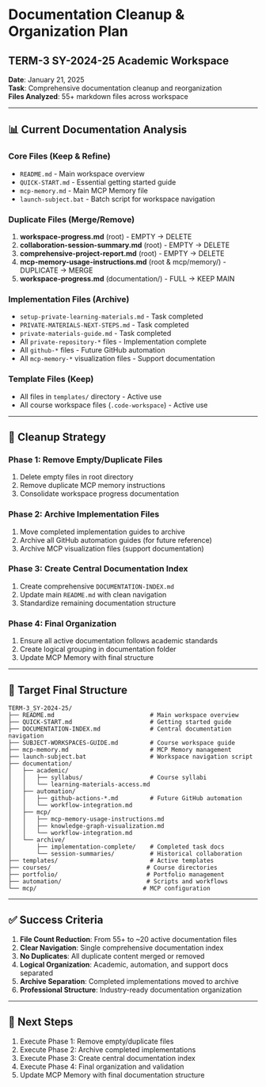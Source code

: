 # Documentation Cleanup & Organization Plan
## TERM-3 SY-2024-25 Academic Workspace

**Date**: January 21, 2025  
**Task**: Comprehensive documentation cleanup and reorganization  
**Files Analyzed**: 55+ markdown files across workspace

---

## 📊 Current Documentation Analysis

### Core Files (Keep & Refine)
- `README.md` - Main workspace overview
- `QUICK-START.md` - Essential getting started guide
- `mcp-memory.md` - Main MCP Memory file
- `launch-subject.bat` - Batch script for workspace navigation

### Duplicate Files (Merge/Remove)
1. **workspace-progress.md** (root) - EMPTY → DELETE
2. **collaboration-session-summary.md** (root) - EMPTY → DELETE  
3. **comprehensive-project-report.md** (root) - EMPTY → DELETE
4. **mcp-memory-usage-instructions.md** (root & mcp/memory/) - DUPLICATE → MERGE
5. **workspace-progress.md** (documentation/) - FULL → KEEP MAIN

### Implementation Files (Archive)
- `setup-private-learning-materials.md` - Task completed
- `PRIVATE-MATERIALS-NEXT-STEPS.md` - Task completed
- `private-materials-guide.md` - Task completed
- All `private-repository-*` files - Implementation complete
- All `github-*` files - Future GitHub automation
- All `mcp-memory-*` visualization files - Support documentation

### Template Files (Keep)
- All files in `templates/` directory - Active use
- All course workspace files (`.code-workspace`) - Active use

---

## 🎯 Cleanup Strategy

### Phase 1: Remove Empty/Duplicate Files
1. Delete empty files in root directory
2. Remove duplicate MCP memory instructions  
3. Consolidate workspace progress documentation

### Phase 2: Archive Implementation Files
1. Move completed implementation guides to archive
2. Archive all GitHub automation guides (for future reference)
3. Archive MCP visualization files (support documentation)

### Phase 3: Create Central Documentation Index
1. Create comprehensive `DOCUMENTATION-INDEX.md`
2. Update main `README.md` with clean navigation
3. Standardize remaining documentation structure

### Phase 4: Final Organization
1. Ensure all active documentation follows academic standards
2. Create logical grouping in documentation folder
3. Update MCP Memory with final structure

---

## 📁 Target Final Structure

```
TERM-3_SY-2024-25/
├── README.md                           # Main workspace overview
├── QUICK-START.md                      # Getting started guide
├── DOCUMENTATION-INDEX.md              # Central documentation navigation
├── SUBJECT-WORKSPACES-GUIDE.md         # Course workspace guide
├── mcp-memory.md                       # MCP Memory management
├── launch-subject.bat                  # Workspace navigation script
├── documentation/
│   ├── academic/
│   │   ├── syllabus/                   # Course syllabi
│   │   └── learning-materials-access.md
│   ├── automation/
│   │   ├── github-actions-*.md         # Future GitHub automation
│   │   └── workflow-integration.md
│   ├── mcp/
│   │   ├── mcp-memory-usage-instructions.md
│   │   ├── knowledge-graph-visualization.md
│   │   └── workflow-integration.md
│   └── archive/
│       ├── implementation-complete/    # Completed task docs
│       └── session-summaries/          # Historical collaboration
├── templates/                          # Active templates
├── courses/                           # Course directories
├── portfolio/                         # Portfolio management
├── automation/                        # Scripts and workflows
└── mcp/                              # MCP configuration
```

---

## ✅ Success Criteria

1. **File Count Reduction**: From 55+ to ~20 active documentation files
2. **Clear Navigation**: Single comprehensive documentation index
3. **No Duplicates**: All duplicate content merged or removed
4. **Logical Organization**: Academic, automation, and support docs separated
5. **Archive Separation**: Completed implementations moved to archive
6. **Professional Structure**: Industry-ready documentation organization

---

## 🔄 Next Steps

1. Execute Phase 1: Remove empty/duplicate files
2. Execute Phase 2: Archive completed implementations  
3. Execute Phase 3: Create central documentation index
4. Execute Phase 4: Final organization and validation
5. Update MCP Memory with final documentation structure

